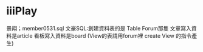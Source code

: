 # iiiPlay
景翔；member0531.sql
文豪SQL:創建資料表的是 Table Forum那隻 文章寫入資料是article 看板寫入資料是board (View的表請用forum裡 create View 的指令產生)

